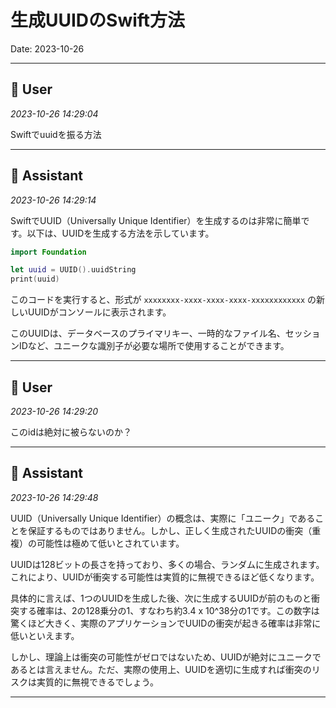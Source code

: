 # 生成UUIDのSwift方法

Date: 2023-10-26

---

## 👤 User
*2023-10-26 14:29:04*

Swiftでuuidを振る方法

---

## 🤖 Assistant
*2023-10-26 14:29:14*

SwiftでUUID（Universally Unique Identifier）を生成するのは非常に簡単です。以下は、UUIDを生成する方法を示しています。

```swift
import Foundation

let uuid = UUID().uuidString
print(uuid)
```

このコードを実行すると、形式が `xxxxxxxx-xxxx-xxxx-xxxx-xxxxxxxxxxxx` の新しいUUIDがコンソールに表示されます。

このUUIDは、データベースのプライマリキー、一時的なファイル名、セッションIDなど、ユニークな識別子が必要な場所で使用することができます。

---

## 👤 User
*2023-10-26 14:29:20*

このidは絶対に被らないのか？

---

## 🤖 Assistant
*2023-10-26 14:29:48*

UUID（Universally Unique Identifier）の概念は、実際に「ユニーク」であることを保証するものではありません。しかし、正しく生成されたUUIDの衝突（重複）の可能性は極めて低いとされています。

UUIDは128ビットの長さを持っており、多くの場合、ランダムに生成されます。これにより、UUIDが衝突する可能性は実質的に無視できるほど低くなります。

具体的に言えば、1つのUUIDを生成した後、次に生成するUUIDが前のものと衝突する確率は、2の128乗分の1、すなわち約3.4 x 10^38分の1です。この数字は驚くほど大きく、実際のアプリケーションでUUIDの衝突が起きる確率は非常に低いといえます。

しかし、理論上は衝突の可能性がゼロではないため、UUIDが絶対にユニークであるとは言えません。ただ、実際の使用上、UUIDを適切に生成すれば衝突のリスクは実質的に無視できるでしょう。

---
